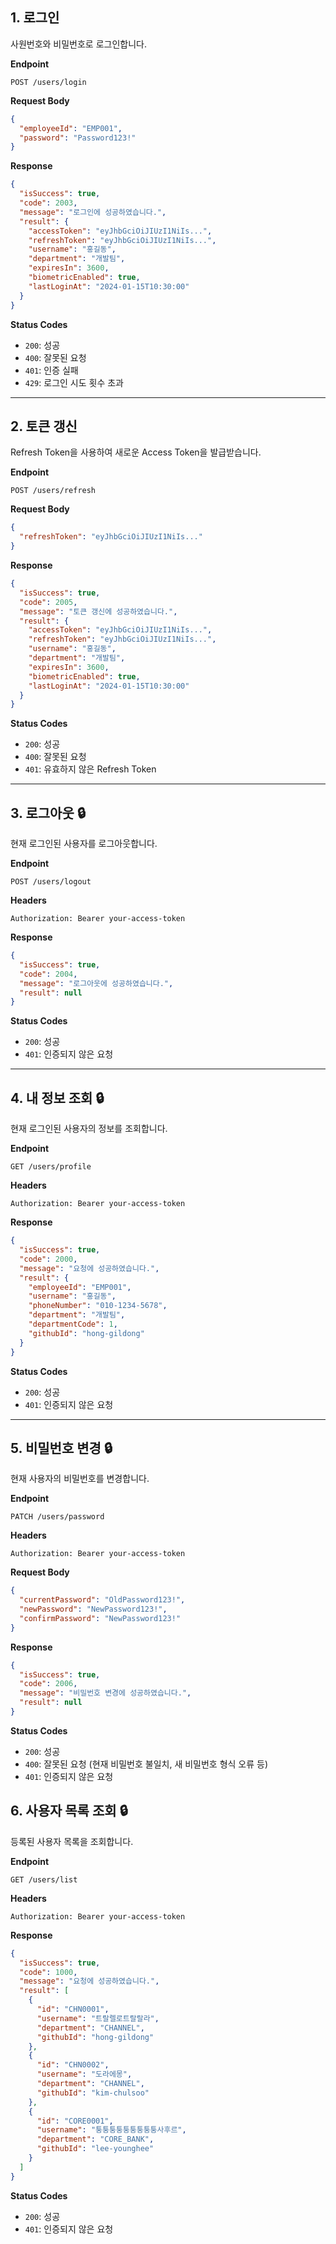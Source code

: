 ## 1. 로그인

사원번호와 비밀번호로 로그인합니다.

**Endpoint**
```
POST /users/login
```

**Request Body**
```json
{
  "employeeId": "EMP001",
  "password": "Password123!"
}
```

**Response**
```json
{
  "isSuccess": true,
  "code": 2003,
  "message": "로그인에 성공하였습니다.",
  "result": {
    "accessToken": "eyJhbGciOiJIUzI1NiIs...",
    "refreshToken": "eyJhbGciOiJIUzI1NiIs...",
    "username": "홍길동",
    "department": "개발팀",
    "expiresIn": 3600,
    "biometricEnabled": true,
    "lastLoginAt": "2024-01-15T10:30:00"
  }
}
```

**Status Codes**
- `200`: 성공
- `400`: 잘못된 요청
- `401`: 인증 실패
- `429`: 로그인 시도 횟수 초과

---

## 2. 토큰 갱신

Refresh Token을 사용하여 새로운 Access Token을 발급받습니다.

**Endpoint**
```
POST /users/refresh
```

**Request Body**
```json
{
  "refreshToken": "eyJhbGciOiJIUzI1NiIs..."
}
```

**Response**
```json
{
  "isSuccess": true,
  "code": 2005,
  "message": "토큰 갱신에 성공하였습니다.",
  "result": {
    "accessToken": "eyJhbGciOiJIUzI1NiIs...",
    "refreshToken": "eyJhbGciOiJIUzI1NiIs...",
    "username": "홍길동",
    "department": "개발팀",
    "expiresIn": 3600,
    "biometricEnabled": true,
    "lastLoginAt": "2024-01-15T10:30:00"
  }
}
```

**Status Codes**
- `200`: 성공
- `400`: 잘못된 요청
- `401`: 유효하지 않은 Refresh Token

---

## 3. 로그아웃 🔒

현재 로그인된 사용자를 로그아웃합니다.

**Endpoint**
```
POST /users/logout
```

**Headers**
```
Authorization: Bearer your-access-token
```

**Response**
```json
{
  "isSuccess": true,
  "code": 2004,
  "message": "로그아웃에 성공하였습니다.",
  "result": null
}
```

**Status Codes**
- `200`: 성공
- `401`: 인증되지 않은 요청

---

## 4. 내 정보 조회 🔒

현재 로그인된 사용자의 정보를 조회합니다.

**Endpoint**
```
GET /users/profile
```

**Headers**
```
Authorization: Bearer your-access-token
```

**Response**
```json
{
  "isSuccess": true,
  "code": 2000,
  "message": "요청에 성공하였습니다.",
  "result": {
    "employeeId": "EMP001",
    "username": "홍길동",
    "phoneNumber": "010-1234-5678",
    "department": "개발팀",
    "departmentCode": 1,
    "githubId": "hong-gildong"
  }
}
```

**Status Codes**
- `200`: 성공
- `401`: 인증되지 않은 요청

---

## 5. 비밀번호 변경 🔒

현재 사용자의 비밀번호를 변경합니다.

**Endpoint**
```
PATCH /users/password
```

**Headers**
```
Authorization: Bearer your-access-token
```

**Request Body**
```json
{
  "currentPassword": "OldPassword123!",
  "newPassword": "NewPassword123!",
  "confirmPassword": "NewPassword123!"
}
```

**Response**
```json
{
  "isSuccess": true,
  "code": 2006,
  "message": "비밀번호 변경에 성공하였습니다.",
  "result": null
}
```

**Status Codes**
- `200`: 성공
- `400`: 잘못된 요청 (현재 비밀번호 불일치, 새 비밀번호 형식 오류 등)
- `401`: 인증되지 않은 요청

## 6. 사용자 목록 조회 🔒

등록된 사용자 목록을 조회합니다.

**Endpoint**
```
GET /users/list
```

**Headers**
```
Authorization: Bearer your-access-token
```

**Response**
```json
{
  "isSuccess": true,
  "code": 1000,
  "message": "요청에 성공하였습니다.",
  "result": [
    {
      "id": "CHN0001",
      "username": "트랄렐로트랄랄라",
      "department": "CHANNEL",
      "githubId": "hong-gildong"
    },
    {
      "id": "CHN0002",
      "username": "도라에몽",
      "department": "CHANNEL",
      "githubId": "kim-chulsoo"
    },
    {
      "id": "CORE0001",
      "username": "퉁퉁퉁퉁퉁퉁퉁퉁퉁사후르",
      "department": "CORE_BANK",
      "githubId": "lee-younghee"
    }
  ]
}
```

**Status Codes**
- `200`: 성공
- `401`: 인증되지 않은 요청
